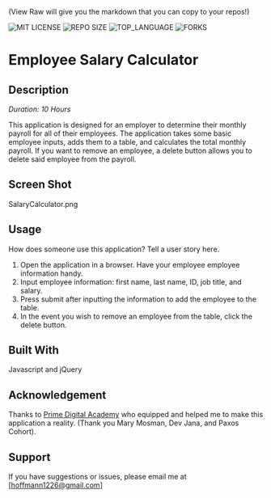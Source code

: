 (View Raw will give you the markdown that you can copy to your repos!)


![MIT LICENSE](https://img.shields.io/github/license/scottbromander/the_marketplace.svg?style=flat-square)
![REPO SIZE](https://img.shields.io/github/repo-size/scottbromander/the_marketplace.svg?style=flat-square)
![TOP_LANGUAGE](https://img.shields.io/github/languages/top/scottbromander/the_marketplace.svg?style=flat-square)
![FORKS](https://img.shields.io/github/forks/scottbromander/the_marketplace.svg?style=social)

# Employee Salary Calculator

## Description

_Duration: 10 Hours_

This application is designed for an employer to determine their monthly payroll for all of their employees.  The application takes some basic employee inputs, adds them to a table, and calculates the total monthly payroll.  If you want to remove an employee, a delete button allows you to delete said employee from the payroll.

## Screen Shot

SalaryCalculator.png

## Usage
How does someone use this application? Tell a user story here.

1. Open the application in a browser.  Have your employee employee information handy.
2. Input employee information: first name, last name, ID, job title, and salary.
3. Press submit after inputting the information to add the employee to the table.
4. In the event you wish to remove an employee from the table, click the delete button.


## Built With

Javascript and jQuery



## Acknowledgement
Thanks to [Prime Digital Academy](www.primeacademy.io) who equipped and helped me to make this application a reality. (Thank you Mary Mosman, Dev Jana, and Paxos Cohort).

## Support
If you have suggestions or issues, please email me at [hoffmann1226@gmail.com]
